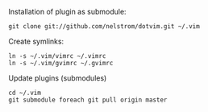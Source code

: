 Installation of plugin as submodule:

    git clone git://github.com/nelstrom/dotvim.git ~/.vim

Create symlinks:

    ln -s ~/.vim/vimrc ~/.vimrc
    ln -s ~/.vim/gvimrc ~/.gvimrc

Update plugins (submodules)

    cd ~/.vim
    git submodule foreach git pull origin master
